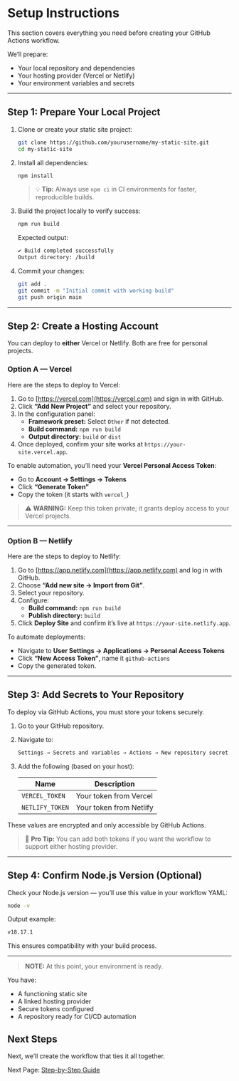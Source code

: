 # Setup Instructions

This section covers everything you need before creating your GitHub Actions workflow.

We’ll prepare:

- Your local repository and dependencies
- Your hosting provider (Vercel or Netlify)
- Your environment variables and secrets

---

## Step 1: Prepare Your Local Project

1. Clone or create your static site project:

   ```bash
   git clone https://github.com/yourusername/my-static-site.git
   cd my-static-site
   ```

2. Install all dependencies:

   ```bash
   npm install
   ```

   > 💡 **Tip:** Always use `npm ci` in CI environments for faster, reproducible builds.

3. Build the project locally to verify success:

   ```bash
   npm run build
   ```

   Expected output:

   ```bash
   ✔ Build completed successfully
   Output directory: /build
   ```

4. Commit your changes:

   ```bash
   git add .
   git commit -m "Initial commit with working build"
   git push origin main
   ```

---

## Step 2: Create a Hosting Account

You can deploy to **either** Vercel or Netlify. Both are free for personal projects.

### Option A — Vercel

Here are the steps to deploy to Vercel:

1. Go to [https://vercel.com](https://vercel.com) and sign in with GitHub.
2. Click **“Add New Project”** and select your repository.
3. In the configuration panel:
   - **Framework preset:** Select `Other` if not detected.
   - **Build command:** `npm run build`
   - **Output directory:** `build` or `dist`
4. Once deployed, confirm your site works at `https://your-site.vercel.app`.

To enable automation, you’ll need your **Vercel Personal Access Token**:

- Go to **Account → Settings → Tokens**
- Click **“Generate Token”**
- Copy the token (it starts with `vercel_`)

> ⚠️ **WARNING:** Keep this token private; it grants deploy access to your Vercel projects.

---

### Option B — Netlify

Here are the steps to deploy to Netlify:

1. Go to [https://app.netlify.com](https://app.netlify.com) and log in with GitHub.
2. Choose **“Add new site → Import from Git”**.
3. Select your repository.
4. Configure:
   - **Build command:** `npm run build`
   - **Publish directory:** `build`
5. Click **Deploy Site** and confirm it’s live at `https://your-site.netlify.app`.

To automate deployments:

- Navigate to **User Settings → Applications → Personal Access Tokens**
- Click **“New Access Token”**, name it `github-actions`
- Copy the generated token.

---

## Step 3: Add Secrets to Your Repository

To deploy via GitHub Actions, you must store your tokens securely.

1. Go to your GitHub repository.  
2. Navigate to:

   ```bash
   Settings → Secrets and variables → Actions → New repository secret
   ```

3. Add the following (based on your host):

   | Name | Description |
   |------|--------------|
   | `VERCEL_TOKEN` | Your token from Vercel |
   | `NETLIFY_TOKEN` | Your token from Netlify |

These values are encrypted and only accessible by GitHub Actions.

> 💬 **Pro Tip:** You can add both tokens if you want the workflow to support either hosting provider.

---

## Step 4: Confirm Node.js Version (Optional)

Check your Node.js version — you’ll use this value in your workflow YAML:

```bash
node -v
```

Output example:

```bash
v18.17.1
```

This ensures compatibility with your build process.

---

>**NOTE:** At this point, your environment is ready.

You have:

- A functioning static site
- A linked hosting provider
- Secure tokens configured
- A repository ready for CI/CD automation

## Next Steps

Next, we’ll create the workflow that ties it all together.

Next Page: [Step-by-Step Guide](step_by_step.md)
